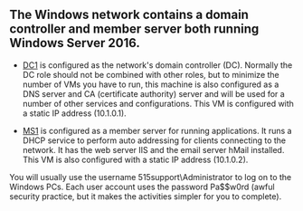 ## The Windows network contains a domain controller and member server both running Windows Server 2016.

-   [DC1](https://labclient.labondemand.com/Instructions/e32cbc8a-ace3-4dca-a698-ba8475de1963?rc=10#) is configured as the network's domain controller (DC). Normally the DC role should not be combined with other roles, but to minimize the number of VMs you have to run, this machine is also configured as a DNS server and CA (certificate authority) server and will be used for a number of other services and configurations. This VM is configured with a static IP address (10.1.0.1).
    
-   [MS1](https://labclient.labondemand.com/Instructions/e32cbc8a-ace3-4dca-a698-ba8475de1963?rc=10#) is configured as a member server for running applications. It runs a DHCP service to perform auto addressing for clients connecting to the network. It has the web server IIS and the email server hMail installed. This VM is also configured with a static IP address (10.1.0.2).
    

You will usually use the username 515support\Administrator to log on to the Windows PCs. Each user account uses the password Pa$$w0rd (awful security practice, but it makes the activities simpler for you to complete).